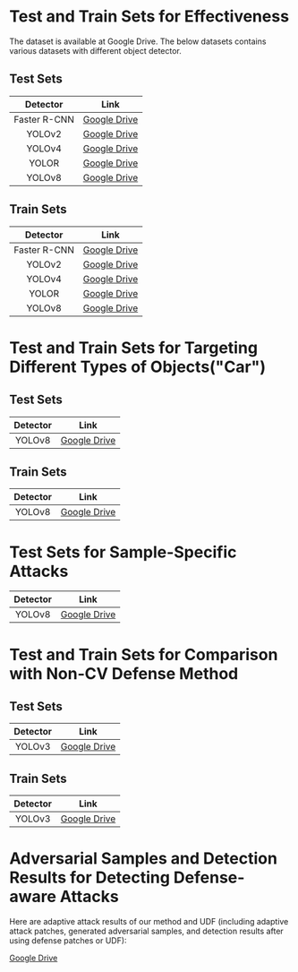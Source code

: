 # Test and Train Sets for Effectiveness
The dataset is available at Google Drive. The below datasets contains various datasets with different object detector. 

## Test Sets

|   Detector   |                             Link                             |
| :----------: | :----------------------------------------------------------: |
| Faster R-CNN | [Google Drive](https://drive.google.com/file/d/1BzQ4eWEXdK5K1KE98fFyPU-Lz650DSml/view?usp=sharing) |
|    YOLOv2    | [Google Drive](https://drive.google.com/file/d/1QdV8VBk5rVVmEa_Xz9ZEafT_MdNYRMf6/view?usp=sharing) |
|    YOLOv4    | [Google Drive](https://drive.google.com/file/d/1L0DLt9M2mC9gfgdKxvWomwapJIi1H72p/view?usp=sharing) |
|    YOLOR     | [Google Drive](https://drive.google.com/file/d/1dK5G4CZXw9qIgF-D0vS5Ty3b1QXwsuWf/view?usp=sharing) |
|    YOLOv8    | [Google Drive](https://drive.google.com/file/d/1Z6-yME6VmyEmenBi9lhzUmxihs6rrMEN/view?usp=sharing) |



## Train Sets

|   Detector   |                             Link                             |
| :----------: | :----------------------------------------------------------: |
| Faster R-CNN | [Google Drive](https://drive.google.com/file/d/1dWwBLSf5scyOdzGMncTxOqXklfM_dsIE/view?usp=sharing) |
|    YOLOv2    | [Google Drive](https://drive.google.com/file/d/1Q7v7qDC-EjpBcvx49tIcuQ6JZwGw-Z4b/view?usp=sharing) |
|    YOLOv4    | [Google Drive](https://drive.google.com/file/d/1T_w2JLBl6V0JxfB6jgOmh5wTVZgVhW2G/view?usp=sharing) |
|    YOLOR     | [Google Drive](https://drive.google.com/file/d/1iDQIITsdASAiMJnzmzJkIDuxRPpDZpfu/view?usp=sharing) |
|    YOLOv8    | [Google Drive](https://drive.google.com/file/d/1Og54osrtKdCQXci-aoQ7HuWStDe2IaeN/view?usp=sharing) |





# Test and Train  Sets for Targeting Different Types of Objects("Car")

## Test Sets


| Detector |                             Link                             |
| :------: | :----------------------------------------------------------: |
|  YOLOv8  | [Google Drive](https://drive.google.com/file/d/1710gNwWLuGBZoXtZx6Cl4HjNg--uZaXd/view?usp=sharing) |

## Train Sets


| Detector |                             Link                             |
| :------: | :----------------------------------------------------------: |
|  YOLOv8  | [Google Drive](https://drive.google.com/file/d/17BdtsZ918b6bIopyE-7Ok-ke-zrKG6fl/view?usp=sharing) |





# Test Sets for Sample-Specific Attacks




| Detector |                             Link                             |
| :------: | :----------------------------------------------------------: |
|  YOLOv8  | [Google Drive](https://drive.google.com/file/d/1W2qBSrutHCRiQWJ0syJSVhFfvrAKGYHY/view?usp=sharing) |



# Test and Train Sets for Comparison with Non-CV Defense Method



## Test Sets


| Detector |                             Link                             |
| :------: | :----------------------------------------------------------: |
|  YOLOv3  | [Google Drive](https://drive.google.com/file/d/1tjmhOTQVyggMU5feFqE9nnddVRBv1ry-/view?usp=sharing) |

## Train Sets


| Detector |                             Link                             |
| :------: | :----------------------------------------------------------: |
|  YOLOv3  | [Google Drive](https://drive.google.com/file/d/16hYNzr3VaphrvTO0tfw8Jj7soZ8N26Oy/view?usp=sharing) |






# Adversarial Samples and Detection Results for Detecting Defense-aware Attacks	

Here are adaptive attack results of our method and UDF (including adaptive attack patches, generated adversarial samples, and detection results after using defense patches or UDF): 

  [Google Drive](https://drive.google.com/file/d/1jlh6xO5XLYc__P5JyAFqYcKp-7R76IgK/view?usp=sharing) 
